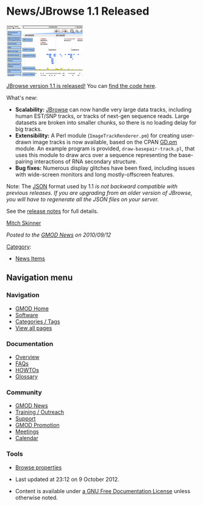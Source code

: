 



<span id="top"></span>




# <span dir="auto">News/JBrowse 1.1 Released</span>











<a href="http://jbrowse.org/?p=56" rel="nofollow"
title="JBrowse 1.1 Released"><img
src="https://raw.githubusercontent.com/GMOD/gmod.github.io/main/mediawiki/images/thumb/2/25/JBrowse-announce-screenshot.png/200px-JBrowse-announce-screenshot.png"
srcset="https://raw.githubusercontent.com/GMOD/gmod.github.io/main/mediawiki/images/thumb/2/25/JBrowse-announce-screenshot.png/300px-JBrowse-announce-screenshot.png 1.5x, https://raw.githubusercontent.com/GMOD/gmod.github.io/main/mediawiki/images/thumb/2/25/JBrowse-announce-screenshot.png/400px-JBrowse-announce-screenshot.png 2x"
width="200" height="134" alt="JBrowse 1.1 Released" /></a>



<a href="http://jbrowse.org/?p=56" class="external text"
rel="nofollow">JBrowse version 1.1 is released!</a> You can
<a href="http://jbrowse.org/releases/jbrowse-1.1.zip"
class="external text" rel="nofollow">find the code here</a>.

What's new:

- **Scalability:** [JBrowse](../JBrowse.1 "JBrowse") can now handle very
  large data tracks, including human EST/SNP tracks, or tracks of
  next-gen sequence reads. Large datasets are broken into smaller
  chunks, so there is no loading delay for big tracks.
- **Extensibility:** A Perl module (`ImageTrackRenderer.pm`) for
  creating user-drawn image tracks is now available, based on the CPAN
  <a href="http://search.cpan.org/perldoc?GD.pm" class="external text"
  rel="nofollow">GD.pm</a> module. An example program is provided,
  `draw-basepair-track.pl`, that uses this module to draw arcs over a
  sequence representing the base-pairing interactions of RNA secondary
  structure.
- **Bug fixes:** Numerous display glitches have been fixed, including
  issues with wide-screen monitors and long mostly-offscreen features.

Note: The [JSON](../Glossary#JSON "Glossary") format used by 1.1 *is not
backward compatible with previous releases. If you are upgrading from an
older version of JBrowse, you will have to regenerate all the JSON files
on your server.*

See the <a href="http://jbrowse.org/?p=56" class="external text"
rel="nofollow">release notes</a> for full details.

[Mitch Skinner](../User%3AMitchSkinner "User%3AMitchSkinner")

  



*Posted to the [GMOD News](../GMOD_News "GMOD News") on 2010/09/12*






[Category](../Special%3ACategories "Special%3ACategories"):

- [News Items](../Category%3ANews_Items "Category%3ANews Items")






## Navigation menu







<a href="../Main_Page"
style="background-image: url(../../images/GMOD-cogs.png);"
title="Visit the main page"></a>


### Navigation



- <span id="n-GMOD-Home">[GMOD Home](../Main_Page)</span>
- <span id="n-Software">[Software](../GMOD_Components)</span>
- <span id="n-Categories-.2F-Tags">[Categories /
  Tags](../Categories)</span>
- <span id="n-View-all-pages">[View all
  pages](../Special:AllPages)</span>




### Documentation



- <span id="n-Overview">[Overview](../Overview)</span>
- <span id="n-FAQs">[FAQs](../Category%3AFAQ)</span>
- <span id="n-HOWTOs">[HOWTOs](../Category%3AHOWTO)</span>
- <span id="n-Glossary">[Glossary](../Glossary)</span>




### Community



- <span id="n-GMOD-News">[GMOD News](../GMOD_News)</span>
- <span id="n-Training-.2F-Outreach">[Training /
  Outreach](../Training_and_Outreach)</span>
- <span id="n-Support">[Support](../Support)</span>
- <span id="n-GMOD-Promotion">[GMOD Promotion](../GMOD_Promotion)</span>
- <span id="n-Meetings">[Meetings](../Meetings)</span>
- <span id="n-Calendar">[Calendar](../Calendar)</span>




### Tools

- <span id="t-smwbrowselink"><a href="../Special%3ABrowse/News-2FJBrowse_1.1_Released"
  rel="smw-browse">Browse properties</a></span>



- <span id="footer-info-lastmod">Last updated at 23:12 on 9 October
  2012.</span>
<!-- - <span id="footer-info-viewcount">5,885 page views.</span> -->
- <span id="footer-info-copyright">Content is available under
  <a href="http://www.gnu.org/licenses/fdl-1.3.html" class="external"
  rel="nofollow">a GNU Free Documentation License</a> unless otherwise
  noted.</span>

<!-- -->



<!-- -->





